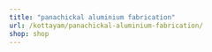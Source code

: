 ```yaml
---
title: "panachickal aluminium fabrication"
url: /kottayam/panachickal-aluminium-fabrication/
shop: shop
---
```

